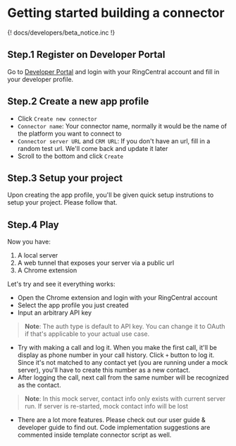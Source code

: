 # Getting started building a connector

{! docs/developers/beta_notice.inc !}

## Step.1 Register on Developer Portal

Go to [Developer Portal](https://appconnect.labs.ringcentral.com/console) and login with your RingCentral account and fill in your developer profile.

## Step.2 Create a new app profile

- Click `Create new connector`
- `Connector name`: Your connector name, normally it would be the name of the platform you want to connect to
- `Connector server URL` and `CRM URL`: If you don't have an url, fill in a random test url. We'll come back and update it later
- Scroll to the bottom and click `Create`

## Step.3 Setup your project

Upon creating the app profile, you'll be given quick setup instrutions to setup your project. Please follow that.

## Step.4 Play

Now you have:

1. A local server
2. A web tunnel that exposes your server via a public url
3. A Chrome extension

Let's try and see it everything works:

- Open the Chrome extension and login with your RingCentral account
- Select the app profile you just created
- Input an arbitrary API key 

> **Note**: The auth type is default to API key. You can change it to OAuth if that's applicable to your actual use case.

- Try with making a call and log it. When you make the first call, it'll be display as phone number in your call history. Click `+` button to log it. Since it's not matched to any contact yet (you are running under a mock server), you'll have to create this number as a new contact.
- After logging the call, next call from the same number will be recognized as the contact.

> **Note**: In this mock server, contact info only exists with current server run. If server is re-started, mock contact info will be lost

- There are a lot more features. Please check out our user guide & developer guide to find out. Code implementation suggestions are commented inside template connector script as well.